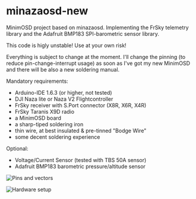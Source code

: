 # minazaosd-new

MinimOSD project based on minazaosd.
Implementing the FrSky telemetry library and the Adafruit BMP183 SPI-barometric sensor library.


This code is higly unstable! Use at your own risk!

Everything is subject to change at the moment. I'll change the pinning (to reduce pin-change-interrupt usage) as soon as I've got my new MinimOSD and there will be also a new soldering manual. 

Mandatory requirements:

* Arduino-IDE 1.6.3 (or higher, not tested)
* DJI Naza lite or Naza V2 Flightcontroller
* FrSky receiver with S.Port connector (X8R, X6R, X4R)
* FrSky Taranis X9D radio 
* a MinimOSD board
* a sharp-tiped soldering iron
* thin wire, at best insulated & pre-tinned "Bodge Wire"
* some decent soldering experience 

Optional:

* Voltage/Current Sensor (tested with TBS 50A sensor)
* Adafruit BMP183 barometric pressure/altitude sensor

![Pins and vectors](https://github.com/joehallenbeck/minazaosd-new/blob/master/MinimOSD-pins-intvectors.png)

![Hardware setup](https://github.com/joehallenbeck/minazaosd-new/blob/master/MinazaOSD-setup.png)

